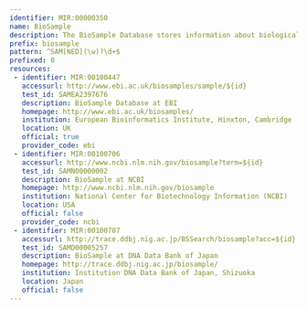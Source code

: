```yaml
---
identifier: MIR:00000350
name: BioSample
description: The BioSample Database stores information about biological samples used in molecular experiments, such as sequencing, gene expression or proteomics. It includes reference samples, such as cell lines, which are repeatedly used in experiments. Accession numbers for the reference samples will be exchanged with a similar database at NCBI, and DDBJ (Japan). Record access may be affected due to different release cycles and inter-institutional synchronisation.
prefix: biosample
pattern: ^SAM[NED](\w)?\d+$
prefixed: 0
resources:
 - identifier: MIR:00100447
   accessurl: http://www.ebi.ac.uk/biosamples/sample/${id}
   test_id: SAMEA2397676
   description: BioSample Database at EBI
   homepage: http://www.ebi.ac.uk/biosamples/
   institution: European Bioinformatics Institute, Hinxton, Cambridge
   location: UK
   official: true
   provider_code: ebi
 - identifier: MIR:00100706
   accessurl: http://www.ncbi.nlm.nih.gov/biosample?term=${id}
   test_id: SAMN00000002
   description: BioSample at NCBI
   homepage: http://www.ncbi.nlm.nih.gov/biosample
   institution: National Center for Biotechnology Information (NCBI)
   location: USA
   official: false
   provider_code: ncbi
 - identifier: MIR:00100707
   accessurl: http://trace.ddbj.nig.ac.jp/BSSearch/biosample?acc=${id}
   test_id: SAMD00005257
   description: BioSample at DNA Data Bank of Japan
   homepage: http://trace.ddbj.nig.ac.jp/biosample/
   institution: Institution DNA Data Bank of Japan, Shizuoka
   location: Japan
   official: false
---
```

